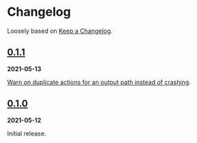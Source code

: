 # Changelog

Loosely based on [Keep a Changelog](https://keepachangelog.com/en/1.0.0).

## [0.1.1]

__2021-05-13__

[Warn on duplicate actions for an output path instead of crashing](c8756f49d61b6e88ea2a1d35fc31c46ca159ad4b).


## [0.1.0]

__2021-05-12__

Initial release.

[Unreleased]: https://github.com/rrbutani/bazel-execlog-cmp/compare/0.1.1...HEAD
[0.1.1]: https://github.com/rrbutani/bazel-execlog-cmp/compare/0.1.0...0.1.1
[0.1.0]: https://github.com/rrbutani/bazel-execlog-cmp/compare/5cfdeddae73ffc1e9ce0e873dc2a3fee7019295a...0.1.0

<!-- ## [{{{ version }}}]
__yyyy-mm-dd__ -->

<!-- [next version]: https://github.com/rrbutani/{{{ repo name }}}/compare/0.0.1...0.0.2
[first version]: https://github.com/rrbutani/{{{ repo name }}}/releases/tag/0.0.1
 -->
